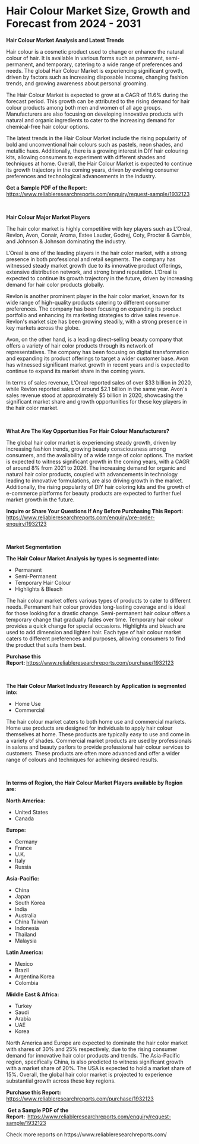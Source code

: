 <p><h1>Hair Colour Market Size, Growth and Forecast from 2024 - 2031</h1></p><p><strong>Hair Colour Market Analysis and Latest Trends</strong></p>
<p><p>Hair colour is a cosmetic product used to change or enhance the natural colour of hair. It is available in various forms such as permanent, semi-permanent, and temporary, catering to a wide range of preferences and needs. The global Hair Colour Market is experiencing significant growth, driven by factors such as increasing disposable income, changing fashion trends, and growing awareness about personal grooming.</p><p>The Hair Colour Market is expected to grow at a CAGR of 11.6% during the forecast period. This growth can be attributed to the rising demand for hair colour products among both men and women of all age groups. Manufacturers are also focusing on developing innovative products with natural and organic ingredients to cater to the increasing demand for chemical-free hair colour options.</p><p>The latest trends in the Hair Colour Market include the rising popularity of bold and unconventional hair colours such as pastels, neon shades, and metallic hues. Additionally, there is a growing interest in DIY hair colouring kits, allowing consumers to experiment with different shades and techniques at home. Overall, the Hair Colour Market is expected to continue its growth trajectory in the coming years, driven by evolving consumer preferences and technological advancements in the industry.</p></p>
<p><strong>Get a Sample PDF of the Report:&nbsp;</strong> <a href="https://www.reliableresearchreports.com/enquiry/request-sample/1932123">https://www.reliableresearchreports.com/enquiry/request-sample/1932123</a></p>
<p>&nbsp;</p>
<p><strong>Hair Colour Major Market Players</strong></p>
<p><p>The hair color market is highly competitive with key players such as L’Oreal, Revlon, Avon, Conair, Aroma, Estee Lauder, Godrej, Coty, Procter & Gamble, and Johnson & Johnson dominating the industry.</p><p>L’Oreal is one of the leading players in the hair color market, with a strong presence in both professional and retail segments. The company has witnessed steady market growth due to its innovative product offerings, extensive distribution network, and strong brand reputation. L’Oreal is expected to continue its growth trajectory in the future, driven by increasing demand for hair color products globally.</p><p>Revlon is another prominent player in the hair color market, known for its wide range of high-quality products catering to different consumer preferences. The company has been focusing on expanding its product portfolio and enhancing its marketing strategies to drive sales revenue. Revlon's market size has been growing steadily, with a strong presence in key markets across the globe.</p><p>Avon, on the other hand, is a leading direct-selling beauty company that offers a variety of hair color products through its network of representatives. The company has been focusing on digital transformation and expanding its product offerings to target a wider customer base. Avon has witnessed significant market growth in recent years and is expected to continue to expand its market share in the coming years.</p><p>In terms of sales revenue, L’Oreal reported sales of over $33 billion in 2020, while Revlon reported sales of around $2.1 billion in the same year. Avon's sales revenue stood at approximately $5 billion in 2020, showcasing the significant market share and growth opportunities for these key players in the hair color market.</p></p>
<p>&nbsp;</p>
<p><strong>What Are The Key Opportunities For Hair Colour Manufacturers?</strong></p>
<p><p>The global hair color market is experiencing steady growth, driven by increasing fashion trends, growing beauty consciousness among consumers, and the availability of a wide range of color options. The market is expected to witness significant growth in the coming years, with a CAGR of around 8% from 2021 to 2026. The increasing demand for organic and natural hair color products, coupled with advancements in technology leading to innovative formulations, are also driving growth in the market. Additionally, the rising popularity of DIY hair coloring kits and the growth of e-commerce platforms for beauty products are expected to further fuel market growth in the future.</p></p>
<p><strong>Inquire or Share Your Questions If Any Before Purchasing This Report:</strong> <a href="https://www.reliableresearchreports.com/enquiry/pre-order-enquiry/1932123">https://www.reliableresearchreports.com/enquiry/pre-order-enquiry/1932123</a></p>
<p>&nbsp;</p>
<p><strong>Market Segmentation</strong></p>
<p><strong>The Hair Colour Market Analysis by types is segmented into:</strong></p>
<p><ul><li>Permanent</li><li>Semi-Permanent</li><li>Temporary Hair Colour</li><li>Highlights & Bleach</li></ul></p>
<p><p>The hair colour market offers various types of products to cater to different needs. Permanent hair colour provides long-lasting coverage and is ideal for those looking for a drastic change. Semi-permanent hair colour offers a temporary change that gradually fades over time. Temporary hair colour provides a quick change for special occasions. Highlights and bleach are used to add dimension and lighten hair. Each type of hair colour market caters to different preferences and purposes, allowing consumers to find the product that suits them best.</p></p>
<p><strong>Purchase this Report:&nbsp;</strong><a href="https://www.reliableresearchreports.com/purchase/1932123">https://www.reliableresearchreports.com/purchase/1932123</a></p>
<p>&nbsp;</p>
<p><strong>The Hair Colour Market Industry Research by Application is segmented into:</strong></p>
<p><ul><li>Home Use</li><li>Commercial</li></ul></p>
<p><p>The hair colour market caters to both home use and commercial markets. Home use products are designed for individuals to apply hair colour themselves at home. These products are typically easy to use and come in a variety of shades. Commercial market products are used by professionals in salons and beauty parlors to provide professional hair colour services to customers. These products are often more advanced and offer a wider range of colours and techniques for achieving desired results.</p></p>
<p>&nbsp;</p>
<p><strong>In terms of Region, the Hair Colour Market Players available by Region are:</strong></p>
<p>
    <p> <strong> North America: </strong>
        <ul>
            <li>United States</li>
            <li>Canada</li>
        </ul>
        </p> 
    <p> <strong> Europe: </strong>
        <ul>
            <li>Germany</li>
            <li>France</li>
            <li>U.K.</li>
            <li>Italy</li>
            <li>Russia</li>
        </ul>
        </p> 
    <p> <strong> Asia-Pacific: </strong>
        <ul>
            <li>China</li>
            <li>Japan</li>
            <li>South Korea</li>
            <li>India</li>
            <li>Australia</li>
            <li>China Taiwan</li>
            <li>Indonesia</li>
            <li>Thailand</li>
            <li>Malaysia</li>
        </ul>
        </p> 
    <p> <strong> Latin America: </strong>
        <ul>
            <li>Mexico</li>
            <li>Brazil</li>
            <li>Argentina Korea</li>
            <li>Colombia</li>
        </ul>
        </p> 
    <p> <strong> Middle East & Africa: </strong>
        <ul>
            <li>Turkey</li>
            <li>Saudi</li>
            <li>Arabia</li>
            <li>UAE</li>
            <li>Korea</li>
        </ul>
    </p>
    </p>
<p><p>North America and Europe are expected to dominate the hair color market with shares of 30% and 25% respectively, due to the rising consumer demand for innovative hair color products and trends. The Asia-Pacific region, specifically China, is also predicted to witness significant growth with a market share of 20%. The USA is expected to hold a market share of 15%. Overall, the global hair color market is projected to experience substantial growth across these key regions.</p></p>
<p><strong>Purchase this Report: </strong><a href="https://www.reliableresearchreports.com/purchase/1932123">https://www.reliableresearchreports.com/purchase/1932123</a></p>
<p>&nbsp;<strong>Get a Sample PDF of the Report:&nbsp;&nbsp;</strong><a href="https://www.reliableresearchreports.com/enquiry/request-sample/1932123">https://www.reliableresearchreports.com/enquiry/request-sample/1932123</a></p>
<p><strong></strong></p>
<p>Check more reports on https://www.reliableresearchreports.com/</p>